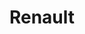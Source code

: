 ---
title: "Renault"
url: /nogent-sur-oise/renault-rue-du-marais-sec/
shop: réparation de voitures
---